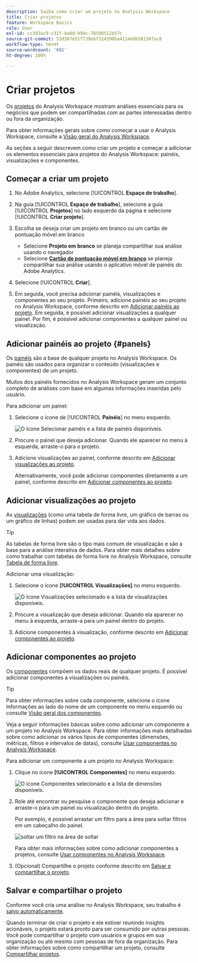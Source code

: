 ```yaml
---
description: Saiba como criar um projeto no Analysis Workspace
title: Criar projetos
feature: Workspace Basics
role: User
exl-id: cc3d3ac9-c31f-4a8d-999c-78590512b57c
source-git-commit: 53d367e51f739ebf324390ba4114ddb58138fac8
workflow-type: tm+mt
source-wordcount: '681'
ht-degree: 100%

---
```


# Criar projetos

Os [projetos](/help/analysis-workspace/build-workspace-project/freeform-overview.md) do Analysis Workspace mostram análises essenciais para os negócios que podem ser compartilhadas com as partes interessadas dentro ou fora da organização.

Para obter informações gerais sobre como começar a usar o Analysis Workspace, consulte a [Visão geral do Analysis Workspace](/help/analysis-workspace/home.md).

As seções a seguir descrevem como criar um projeto e começar a adicionar os elementos essenciais para projetos do Analysis Workspace: painéis, visualizações e componentes.

## Começar a criar um projeto

1. No Adobe Analytics, selecione [!UICONTROL **Espaço de trabalho**].

1. Na guia [!UICONTROL **Espaço de trabalho**], selecione a guia [!UICONTROL **Projetos**] no lado esquerdo da página e selecione [!UICONTROL **Criar projeto**].

1. Escolha se deseja criar um projeto em branco ou um cartão de pontuação móvel em branco

   * Selecione **Projeto em branco** se planeja compartilhar sua análise usando o navegador
   * Selecione [**Cartão de pontuação móvel em branco**](/help/mobile-app/curator.md) se planeja compartilhar sua análise usando o aplicativo móvel de painéis do Adobe Analytics.

1. Selecione [!UICONTROL **Criar**].

1. Em seguida, você precisa adicionar painéis, visualizações e componentes ao seu projeto. Primeiro, adicione painéis ao seu projeto no Analysis Workspace, conforme descrito em [Adicionar painéis ao projeto](#add-panels-to-the-project). Em seguida, é possível adicionar visualizações a qualquer painel. Por fim, é possível adicionar componentes a qualquer painel ou visualização.

## Adicionar painéis ao projeto {#panels}

Os [painéis](/help/analysis-workspace/c-panels/panels.md) são a base de qualquer projeto no Analysis Workspace. Os painéis são usados para organizar o conteúdo (visualizações e componentes) de um projeto.

Muitos dos painéis fornecidos no Analysis Workspace geram um conjunto completo de análises com base em algumas informações inseridas pelo usuário.

Para adicionar um painel:

1. Selecione o ícone de [!UICONTROL **Painéis**] no menu esquerdo.

   ![O ícone Selecionar painéis e a lista de painéis disponíveis.](assets/build-panels.png)

1. Procure o painel que deseja adicionar. Quando ele aparecer no menu à esquerda, arraste-o para o projeto.

1. Adicione visualizações ao painel, conforme descrito em [Adicionar visualizações ao projeto](#add-visualizations-to-the-project).

   Alternativamente, você pode adicionar componentes diretamente a um painel, conforme descrito em [Adicionar componentes ao projeto](#add-components-to-the-project).

## Adicionar visualizações ao projeto

As [visualizações](/help/analysis-workspace/visualizations/freeform-analysis-visualizations.md) (como uma tabela de forma livre, um gráfico de barras ou um gráfico de linhas) podem ser usadas para dar vida aos dados.

>[!TIP]
>
>As tabelas de forma livre são o tipo mais comum de visualização e são a base para a análise interativa de dados. Para obter mais detalhes sobre como trabalhar com tabelas de forma livre no Analysis Workspace, consulte [Tabela de forma livre](/help/analysis-workspace/visualizations/freeform-table/freeform-table.md).

Adicionar uma visualização:

1. Selecione o ícone **[!UICONTROL Visualizações]** no menu esquerdo.

   ![O ícone Visualizações selecionado e a lista de visualizações disponíveis.](assets/build-visualizations.png)

1. Procure a visualização que deseja adicionar. Quando ela aparecer no menu à esquerda, arraste-a para um painel dentro do projeto.

1. Adicione componentes à visualização, conforme descrito em [Adicionar componentes ao projeto](#add-components-to-the-project).

## Adicionar componentes ao projeto

Os [componentes](/help/components/overview.md) compõem os dados reais de qualquer projeto. É possível adicionar componentes a visualizações ou painéis.

>[!TIP]
>
>Para obter informações sobre cada componente, selecione o ícone Informações ao lado do nome de um componente no menu esquerdo ou consulte [Visão geral dos componentes](/help/components/overview.md).

Veja a seguir informações básicas sobre como adicionar um componente a um projeto no Analysis Workspace. Para obter informações mais detalhadas sobre como adicionar os vários tipos de componentes (dimensões, métricas, filtros e intervalos de datas), consulte [Usar componentes no Analysis Workspace](/help/components/use-components-in-workspace.md).

Para adicionar um componente a um projeto no Analysis Workspace:

1. Clique no ícone **[!UICONTROL Componentes]** no menu esquerdo.

   ![O ícone Componentes selecionado e a lista de dimensões disponíveis.](assets/build-components.png)

1. Role até encontrar ou pesquise o componente que deseja adicionar e arraste-o para um painel ou visualização dentro do projeto.

   Por exemplo, é possível arrastar um filtro para a área para soltar filtros em um cabeçalho do painel.

   ![soltar um filtro na área de soltar](assets/filter-dropzone.png)

   Para obter mais informações sobre como adicionar componentes a projetos, consulte [Usar componentes no Analysis Workspace](/help/components/use-components-in-workspace.md).

1. (Opcional) Compartilhe o projeto conforme descrito em [Salvar e compartilhar o projeto](#save-and-share-the-project).

## Salvar e compartilhar o projeto

Conforme você cria uma análise no Analysis Workspace, seu trabalho é [salvo automaticamente](/help/analysis-workspace/build-workspace-project/save-projects.md).

Quando terminar de criar o projeto e ele estiver reunindo insights acionáveis, o projeto estará pronto para ser consumido por outras pessoas. Você pode compartilhar o projeto com usuários e grupos em sua organização ou até mesmo com pessoas de fora da organização. Para obter informações sobre como compartilhar um projeto, consulte [Compartilhar projetos](/help/analysis-workspace/curate-share/share-projects.md).
